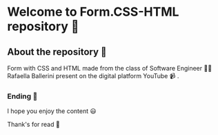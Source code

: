 # Welcome to Form.CSS-HTML repository :raising_hand:	
## About the repository 🎯
Form with CSS and HTML made from the class of Software Engineer 👨‍💻 Rafaella Ballerini present on the digital platform YouTube 📹 .
### Ending 🤸
I hope you enjoy the content 😃

Thank's for read 📖

